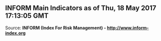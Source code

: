 ## INFORM Main Indicators as of Thu, 18 May 2017 17:13:05 GMT

Source: **INFORM (Index For Risk Management) - http://www.inform-index.org**